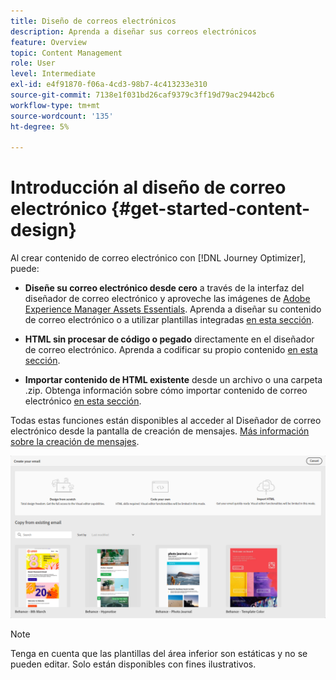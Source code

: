 ```yaml
---
title: Diseño de correos electrónicos
description: Aprenda a diseñar sus correos electrónicos
feature: Overview
topic: Content Management
role: User
level: Intermediate
exl-id: e4f91870-f06a-4cd3-98b7-4c413233e310
source-git-commit: 7138e1f031bd26caf9379c3ff19d79ac29442bc6
workflow-type: tm+mt
source-wordcount: '135'
ht-degree: 5%

---
```


# Introducción al diseño de correo electrónico {#get-started-content-design}

Al crear contenido de correo electrónico con [!DNL Journey Optimizer], puede:

* **Diseñe su correo electrónico desde cero** a través de la interfaz del diseñador de correo electrónico y aproveche las imágenes de [Adobe Experience Manager Assets Essentials](assets-essentials.md). Aprenda a diseñar su contenido de correo electrónico o a utilizar plantillas integradas [en esta sección](create-email-content.md).

* **HTML sin procesar de código o pegado** directamente en el diseñador de correo electrónico. Aprenda a codificar su propio contenido [en esta sección](existing-content.md#import-raw-html-code).

* **Importar contenido de HTML existente** desde un archivo o una carpeta .zip. Obtenga información sobre cómo importar contenido de correo electrónico [en esta sección](existing-content.md#import-html-content-from-file).

Todas estas funciones están disponibles al acceder al Diseñador de correo electrónico desde la pantalla de creación de mensajes. [Más información sobre la creación de mensajes](create-message.md).

![](assets/content-editors.png)

>[!NOTE]
>
>Tenga en cuenta que las plantillas del área inferior son estáticas y no se pueden editar. Solo están disponibles con fines ilustrativos.
